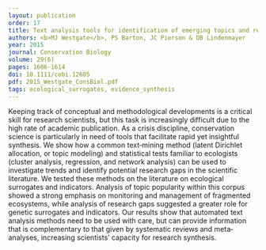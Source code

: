 ```yaml
---
layout: publication
order: 17
title: Text analysis tools for identification of emerging topics and research gaps in conservation science.
authors: <b>MJ Westgate</b>, PS Barton, JC Pierson & DB Lindenmayer
year: 2015
journal: Conservation Biology
volume: 29(6)
pages: 1606-1614
doi: 10.1111/cobi.12605
pdf: 2015_Westgate_ConsBiol.pdf
tags: ecological_surrogates, evidence_synthesis
---
```

Keeping track of conceptual and methodological developments is a critical skill for research scientists, but this task is increasingly difficult due to the high rate of academic publication. As a crisis discipline, conservation science is particularly in need of tools that facilitate rapid yet insightful synthesis. We show how a common text‐mining method (latent Dirichlet allocation, or topic modeling) and statistical tests familiar to ecologists (cluster analysis, regression, and network analysis) can be used to investigate trends and identify potential research gaps in the scientific literature. We tested these methods on the literature on ecological surrogates and indicators. Analysis of topic popularity within this corpus showed a strong emphasis on monitoring and management of fragmented ecosystems, while analysis of research gaps suggested a greater role for genetic surrogates and indicators. Our results show that automated text analysis methods need to be used with care, but can provide information that is complementary to that given by systematic reviews and meta‐analyses, increasing scientists’ capacity for research synthesis.